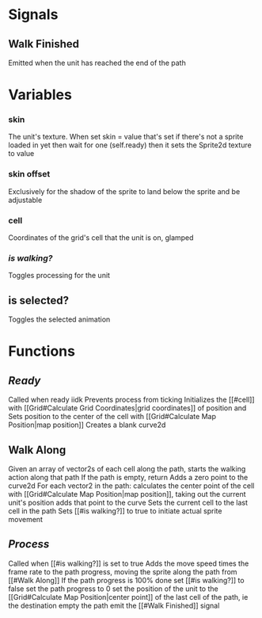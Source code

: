 # Signals
## Walk Finished
Emitted when the unit has reached the end of the path
# Variables
### skin
The unit's texture. When set
	skin = value that's set
	if there's not a sprite loaded in yet then wait for one (self.ready)
	then it sets the Sprite2d texture to value
### skin offset
Exclusively for the shadow of the sprite to land below the sprite and be adjustable
### cell
Coordinates of the grid's cell that the unit is on, glamped
### _is walking?_
Toggles processing for the unit
## is selected?
Toggles the selected animation
# Functions
## _Ready_
Called when ready iidk
	Prevents process from ticking
	Initializes the [[#cell]] with [[Grid#Calculate Grid Coordinates|grid coordinates]] of position and
	Sets position to the center of the cell with [[Grid#Calculate Map Position|map position]] 
	Creates a blank curve2d
## Walk Along
Given an array of vector2s of each cell along the path, starts the walking action along that path
	If the path is empty, return
	Adds a zero point to the curve2d
	For each vector2 in the path:
		calculates the center point of the cell with [[Grid#Calculate Map Position|map position]], taking out the current unit's position
		adds that point to the curve
	Sets the current cell to the last cell in the path
	Sets [[#is walking?]] to true to initiate actual sprite movement
## _Process_
Called when [[#is walking?]] is set to true
	Adds the move speed times the frame rate to the path progress, moving the sprite along the path from [[#Walk Along]]
	If the path progress is 100% done
		set [[#is walking?]] to false
		set the path progress to 0
		set the position of the unit to the [[Grid#Calculate Map Position|center point]] of the last cell of the path, ie the destination
		empty the path
		emit the [[#Walk Finished]] signal